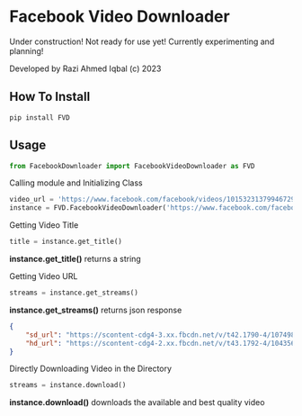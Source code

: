 # Facebook Video Downloader

Under construction! Not ready for use yet! Currently experimenting and planning!

Developed by Razi Ahmed Iqbal (c) 2023

## How To Install
    pip install FVD
## Usage
```python
from FacebookDownloader import FacebookVideoDownloader as FVD
```
Calling module and Initializing Class
```python
video_url = 'https://www.facebook.com/facebook/videos/10153231379946729/'
instance = FVD.FacebookVideoDownloader('https://www.facebook.com/facebook/videos/10153231379946729/')
```
Getting Video Title
```python
title = instance.get_title()
```
**instance.get_title()** returns a string

Getting Video URL
```python
streams = instance.get_streams()
```
**instance.get_streams()** returns json response 

```json
{
    "sd_url": "https://scontent-cdg4-3.xx.fbcdn.net/v/t42.1790-4/10749875_10153231382106729_1430298193_n.mp4?_nc_cat=111&ccb=1-7&_nc_sid=985c63&efg=eyJ2ZW5jb2RlX3RhZyI6InNkIn0u00253D&_nc_ohc=Vrt1J_cpc68AX86r-bn&_nc_ht=scontent-cdg4-3.xx&oh=00_AfDEV-Td-tKaVdHT7cqC_h0uCQsoLL2SEGa_tu6GjJkVyw&oe=64E2121B",
    "hd_url": "https://scontent-cdg4-2.xx.fbcdn.net/v/t43.1792-4/10435682_10153231382156729_130140491_n.mp4?_nc_cat=103&ccb=1-7&_nc_sid=985c63&efg=eyJ2ZW5jb2RlX3RhZyI6ImhkIn0u00253D&_nc_ohc=ggUWOkt7j8gAX_mEBNj&_nc_ht=scontent-cdg4-2.xx&oh=00_AfBvZcnrk_WDVGt5mzp4BGkHTWOH8_DRUGAPI9H4oLDK2g&oe=64DCECE6"
}
```

Directly Downloading Video in the Directory
```python
streams = instance.download()
```
**instance.download()** downloads the available and best quality video
